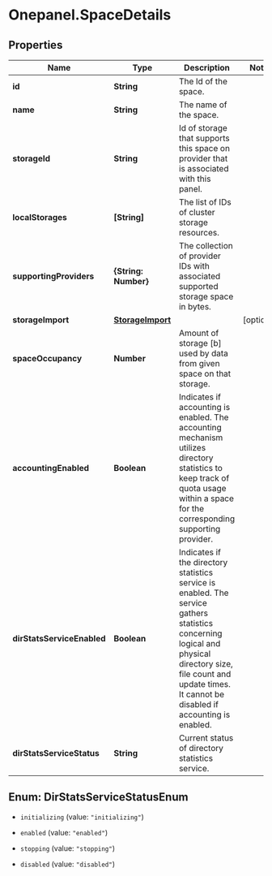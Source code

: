 # Onepanel.SpaceDetails

## Properties
Name | Type | Description | Notes
------------ | ------------- | ------------- | -------------
**id** | **String** | The Id of the space. | 
**name** | **String** | The name of the space. | 
**storageId** | **String** | Id of storage that supports this space on provider that is associated with this panel.  | 
**localStorages** | **[String]** | The list of IDs of cluster storage resources. | 
**supportingProviders** | **{String: Number}** | The collection of provider IDs with associated supported storage space in bytes.  | 
**storageImport** | [**StorageImport**](StorageImport.md) |  | [optional] 
**spaceOccupancy** | **Number** | Amount of storage [b] used by data from given space on that storage. | 
**accountingEnabled** | **Boolean** | Indicates if accounting is enabled. The accounting mechanism utilizes directory  statistics to keep track of quota usage within a space for the corresponding  supporting provider.  | 
**dirStatsServiceEnabled** | **Boolean** | Indicates if the directory statistics service is enabled.  The service gathers statistics concerning logical and physical directory size, file count and update times. It cannot be disabled if accounting is enabled.  | 
**dirStatsServiceStatus** | **String** | Current status of directory statistics service. | 


<a name="DirStatsServiceStatusEnum"></a>
## Enum: DirStatsServiceStatusEnum


* `initializing` (value: `"initializing"`)

* `enabled` (value: `"enabled"`)

* `stopping` (value: `"stopping"`)

* `disabled` (value: `"disabled"`)




